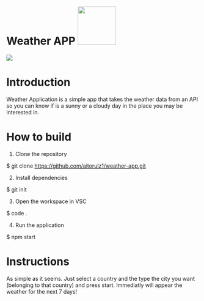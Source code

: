 # Weather APP <img src="assets/images/logo.png" width="100">
![](images/logo.png)


# Introduction

Weather Application is a simple app that takes the weather data from an API so you can know if is a sunny or a cloudy day in the place you may be interested in.


# How to build

1. Clone the repository

$ git clone https://github.com/aitorulz1/weather-app.git


2. Install dependencies

$ git init


3. Open the workspace in VSC

$ code .


4. Run the application

$ npm start


# Instructions

As simple as it seems. Just select a country and the type the city you want (belonging to that country) and press start. Immediatly will appear the weather for the next 7 days!




